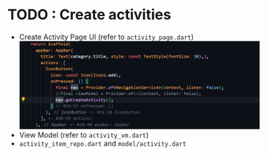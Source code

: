 # TODO : Create activities
* Create Activity Page UI (refer to `activity_page.dart`)
![Here](image.png)
* View Model (refer to `activity_vm.dart`) 
* `activity_item_repo.dart` and `model/activity.dart`